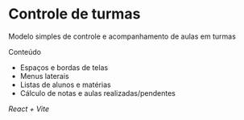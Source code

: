 # Controle de turmas

Modelo simples de controle e acompanhamento de aulas em turmas

Conteúdo
- Espaços e bordas de telas
- Menus laterais
- Listas de alunos e matérias
- Cálculo de notas e aulas realizadas/pendentes




*React + Vite*

